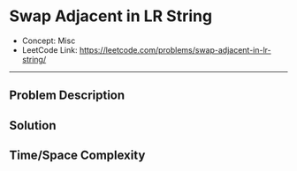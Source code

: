 # Swap Adjacent in LR String

- Concept: Misc
- LeetCode Link: https://leetcode.com/problems/swap-adjacent-in-lr-string/

---

## Problem Description

## Solution

## Time/Space Complexity


